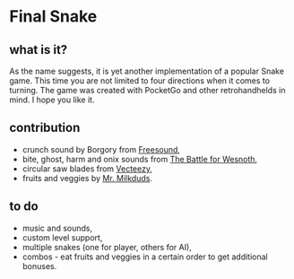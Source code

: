 # Final Snake

## what is it?
As the name suggests, it is yet another implementation of a popular Snake game. This time you are not limited to four directions when it comes to turning. The game was created with PocketGo and other retrohandhelds in mind. I hope you like it.

## contribution
- crunch sound by Borgory from [Freesound](https://freesound.org/),
- bite, ghost, harm and onix sounds from [The Battle for Wesnoth](http://www.wesnoth.org/),
- circular saw blades from [Vecteezy](https://www.vecteezy.com/),
- fruits and veggies by [Mr. Milkduds](https://mrmilkduds.itch.io/).

## to do
- music and sounds,
- custom level support,
- multiple snakes (one for player, others for AI),
- combos - eat fruits and veggies in a certain order to get additional bonuses.
